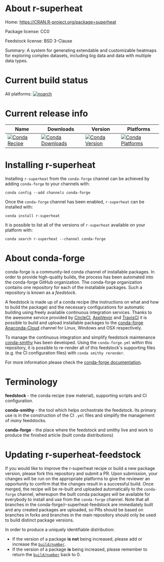 About r-superheat
=================

Home: https://CRAN.R-project.org/package=superheat

Package license: CC0

Feedstock license: BSD 3-Clause

Summary: A system for generating extendable and customizable heatmaps for exploring complex datasets, including big data and data with multiple data types.



Current build status
====================

All platforms:
[![noarch](https://img.shields.io/circleci/project/github/conda-forge/r-superheat-feedstock/master.svg?label=noarch)](https://circleci.com/gh/conda-forge/r-superheat-feedstock)

Current release info
====================

| Name | Downloads | Version | Platforms |
| --- | --- | --- | --- |
| [![Conda Recipe](https://img.shields.io/badge/recipe-r--superheat-green.svg)](https://anaconda.org/conda-forge/r-superheat) | [![Conda Downloads](https://img.shields.io/conda/dn/conda-forge/r-superheat.svg)](https://anaconda.org/conda-forge/r-superheat) | [![Conda Version](https://img.shields.io/conda/vn/conda-forge/r-superheat.svg)](https://anaconda.org/conda-forge/r-superheat) | [![Conda Platforms](https://img.shields.io/conda/pn/conda-forge/r-superheat.svg)](https://anaconda.org/conda-forge/r-superheat) |

Installing r-superheat
======================

Installing `r-superheat` from the `conda-forge` channel can be achieved by adding `conda-forge` to your channels with:

```
conda config --add channels conda-forge
```

Once the `conda-forge` channel has been enabled, `r-superheat` can be installed with:

```
conda install r-superheat
```

It is possible to list all of the versions of `r-superheat` available on your platform with:

```
conda search r-superheat --channel conda-forge
```


About conda-forge
=================

conda-forge is a community-led conda channel of installable packages.
In order to provide high-quality builds, the process has been automated into the
conda-forge GitHub organization. The conda-forge organization contains one repository
for each of the installable packages. Such a repository is known as a *feedstock*.

A feedstock is made up of a conda recipe (the instructions on what and how to build
the package) and the necessary configurations for automatic building using freely
available continuous integration services. Thanks to the awesome service provided by
[CircleCI](https://circleci.com/), [AppVeyor](https://www.appveyor.com/)
and [TravisCI](https://travis-ci.org/) it is possible to build and upload installable
packages to the [conda-forge](https://anaconda.org/conda-forge)
[Anaconda-Cloud](https://anaconda.org/) channel for Linux, Windows and OSX respectively.

To manage the continuous integration and simplify feedstock maintenance
[conda-smithy](https://github.com/conda-forge/conda-smithy) has been developed.
Using the ``conda-forge.yml`` within this repository, it is possible to re-render all of
this feedstock's supporting files (e.g. the CI configuration files) with ``conda smithy rerender``.

For more information please check the [conda-forge documentation](https://conda-forge.org/docs/).

Terminology
===========

**feedstock** - the conda recipe (raw material), supporting scripts and CI configuration.

**conda-smithy** - the tool which helps orchestrate the feedstock.
                   Its primary use is in the construction of the CI ``.yml`` files
                   and simplify the management of *many* feedstocks.

**conda-forge** - the place where the feedstock and smithy live and work to
                  produce the finished article (built conda distributions)


Updating r-superheat-feedstock
==============================

If you would like to improve the r-superheat recipe or build a new
package version, please fork this repository and submit a PR. Upon submission,
your changes will be run on the appropriate platforms to give the reviewer an
opportunity to confirm that the changes result in a successful build. Once
merged, the recipe will be re-built and uploaded automatically to the
`conda-forge` channel, whereupon the built conda packages will be available for
everybody to install and use from the `conda-forge` channel.
Note that all branches in the conda-forge/r-superheat-feedstock are
immediately built and any created packages are uploaded, so PRs should be based
on branches in forks and branches in the main repository should only be used to
build distinct package versions.

In order to produce a uniquely identifiable distribution:
 * If the version of a package **is not** being increased, please add or increase
   the [``build/number``](https://conda.io/docs/user-guide/tasks/build-packages/define-metadata.html#build-number-and-string).
 * If the version of a package **is** being increased, please remember to return
   the [``build/number``](https://conda.io/docs/user-guide/tasks/build-packages/define-metadata.html#build-number-and-string)
   back to 0.
